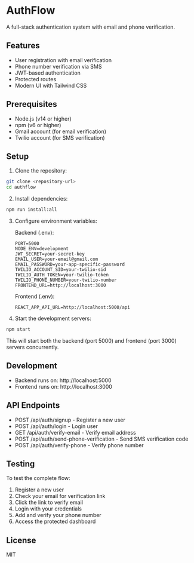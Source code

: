 # AuthFlow

A full-stack authentication system with email and phone verification.

## Features

- User registration with email verification
- Phone number verification via SMS
- JWT-based authentication
- Protected routes
- Modern UI with Tailwind CSS

## Prerequisites

- Node.js (v14 or higher)
- npm (v6 or higher)
- Gmail account (for email verification)
- Twilio account (for SMS verification)

## Setup

1. Clone the repository:

```bash
git clone <repository-url>
cd authflow
```

2. Install dependencies:

```bash
npm run install:all
```

3. Configure environment variables:

   Backend (.env):

   ```env
   PORT=5000
   NODE_ENV=development
   JWT_SECRET=your-secret-key
   EMAIL_USER=your-email@gmail.com
   EMAIL_PASSWORD=your-app-specific-password
   TWILIO_ACCOUNT_SID=your-twilio-sid
   TWILIO_AUTH_TOKEN=your-twilio-token
   TWILIO_PHONE_NUMBER=your-twilio-number
   FRONTEND_URL=http://localhost:3000
   ```

   Frontend (.env):

   ```env
   REACT_APP_API_URL=http://localhost:5000/api
   ```

4. Start the development servers:

```bash
npm start
```

This will start both the backend (port 5000) and frontend (port 3000) servers concurrently.

## Development

- Backend runs on: http://localhost:5000
- Frontend runs on: http://localhost:3000

## API Endpoints

- POST /api/auth/signup - Register a new user
- POST /api/auth/login - Login user
- GET /api/auth/verify-email - Verify email address
- POST /api/auth/send-phone-verification - Send SMS verification code
- POST /api/auth/verify-phone - Verify phone number

## Testing

To test the complete flow:

1. Register a new user
2. Check your email for verification link
3. Click the link to verify email
4. Login with your credentials
5. Add and verify your phone number
6. Access the protected dashboard

## License

MIT
